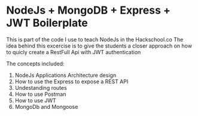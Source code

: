 # NodeJs + MongoDB + Express + JWT Boilerplate

This is part of the code I use to teach NodeJs in the Hackschool.co
The idea behind this excercise is to give the students a closer approach on how to quicly create a RestFull Api with JWT authentication

The concepts included:

 
 1. NodeJs Applications Architecture design
 2. How to use the Express to expose a REST API
 3. Undestanding routes
 3. How to use Postman
 4. How to use JWT
 5. MongoDb and Mongoose
 
 
 
 
 

 
